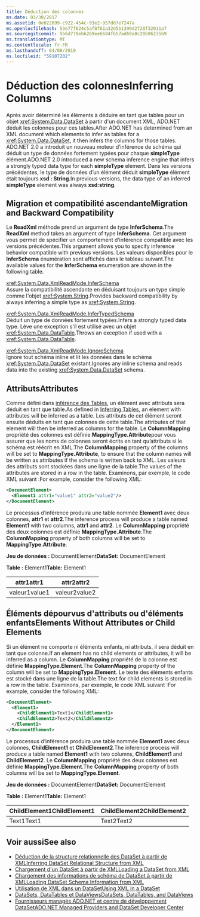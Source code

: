 ```yaml
---
title: Déduction des colonnes
ms.date: 03/30/2017
ms.assetid: 0e022699-c922-454c-93e2-957dd7e7247a
ms.openlocfilehash: 53e77f624c5af8f61a32d5b1399d2728f32011a7
ms.sourcegitcommit: 5b6d778ebb269ee6684fb57ad69a8c28b06235b9
ms.translationtype: MT
ms.contentlocale: fr-FR
ms.lasthandoff: 04/08/2019
ms.locfileid: "59107202"
---
```

# <a name="inferring-columns"></a><span data-ttu-id="3f5de-102">Déduction des colonnes</span><span class="sxs-lookup"><span data-stu-id="3f5de-102">Inferring Columns</span></span>
<span data-ttu-id="3f5de-103">Après avoir déterminé les éléments à déduire en tant que tables pour un objet <xref:System.Data.DataSet> à partir d'un document XML, ADO.NET déduit les colonnes pour ces tables.</span><span class="sxs-lookup"><span data-stu-id="3f5de-103">After ADO.NET has determined from an XML document which elements to infer as tables for a <xref:System.Data.DataSet>, it then infers the columns for those tables.</span></span> <span data-ttu-id="3f5de-104">ADO.NET 2.0 a introduit un nouveau moteur d’inférence de schéma qui déduit un type de données fortement typées pour chaque **simpleType** élément.</span><span class="sxs-lookup"><span data-stu-id="3f5de-104">ADO.NET 2.0 introduced a new schema inference engine that infers a strongly typed data type for each **simpleType** element.</span></span> <span data-ttu-id="3f5de-105">Dans les versions précédentes, le type de données d’un élément déduit **simpleType** élément était toujours **xsd : String**.</span><span class="sxs-lookup"><span data-stu-id="3f5de-105">In previous versions, the data type of an inferred **simpleType** element was always **xsd:string**.</span></span>  
  
## <a name="migration-and-backward-compatibility"></a><span data-ttu-id="3f5de-106">Migration et compatibilité ascendante</span><span class="sxs-lookup"><span data-stu-id="3f5de-106">Migration and Backward Compatibility</span></span>  
 <span data-ttu-id="3f5de-107">Le **ReadXml** méthode prend un argument de type **InferSchema**.</span><span class="sxs-lookup"><span data-stu-id="3f5de-107">The **ReadXml** method takes an argument of type **InferSchema**.</span></span> <span data-ttu-id="3f5de-108">Cet argument vous permet de spécifier un comportement d’inférence compatible avec les versions précédentes.</span><span class="sxs-lookup"><span data-stu-id="3f5de-108">This argument allows you to specify inference behavior compatible with previous versions.</span></span> <span data-ttu-id="3f5de-109">Les valeurs disponibles pour le **InferSchema** énumération sont affichés dans le tableau suivant.</span><span class="sxs-lookup"><span data-stu-id="3f5de-109">The available values for the **InferSchema** enumeration are shown in the following table.</span></span>  
  
 <xref:System.Data.XmlReadMode.InferSchema>  
 <span data-ttu-id="3f5de-110">Assure la compatibilité ascendante en déduisant toujours un type simple comme l'objet <xref:System.String>.</span><span class="sxs-lookup"><span data-stu-id="3f5de-110">Provides backward compatibility by always inferring a simple type as <xref:System.String>.</span></span>  
  
 <xref:System.Data.XmlReadMode.InferTypedSchema>  
 <span data-ttu-id="3f5de-111">Déduit un type de données fortement typées.</span><span class="sxs-lookup"><span data-stu-id="3f5de-111">Infers a strongly typed data type.</span></span> <span data-ttu-id="3f5de-112">Lève une exception s'il est utilisé avec un objet <xref:System.Data.DataTable>.</span><span class="sxs-lookup"><span data-stu-id="3f5de-112">Throws an exception if used with a <xref:System.Data.DataTable>.</span></span>  
  
 <xref:System.Data.XmlReadMode.IgnoreSchema>  
 <span data-ttu-id="3f5de-113">Ignore tout schéma inline et lit les données dans le schéma <xref:System.Data.DataSet> existant.</span><span class="sxs-lookup"><span data-stu-id="3f5de-113">Ignores any inline schema and reads data into the existing <xref:System.Data.DataSet> schema.</span></span>  
  
## <a name="attributes"></a><span data-ttu-id="3f5de-114">Attributs</span><span class="sxs-lookup"><span data-stu-id="3f5de-114">Attributes</span></span>  
 <span data-ttu-id="3f5de-115">Comme défini dans [inférence des Tables](../../../../../docs/framework/data/adonet/dataset-datatable-dataview/inferring-tables.md), un élément avec attributs sera déduit en tant que table.</span><span class="sxs-lookup"><span data-stu-id="3f5de-115">As defined in [Inferring Tables](../../../../../docs/framework/data/adonet/dataset-datatable-dataview/inferring-tables.md), an element with attributes will be inferred as a table.</span></span> <span data-ttu-id="3f5de-116">Les attributs de cet élément seront ensuite déduits en tant que colonnes de cette table.</span><span class="sxs-lookup"><span data-stu-id="3f5de-116">The attributes of that element will then be inferred as columns for the table.</span></span> <span data-ttu-id="3f5de-117">Le **ColumnMapping** propriété des colonnes est définie **MappingType.Attribute**pour vous assurer que les noms de colonnes seront écrits en tant qu’attributs si le schéma est réécrit en XML.</span><span class="sxs-lookup"><span data-stu-id="3f5de-117">The **ColumnMapping** property of the columns will be set to **MappingType.Attribute**, to ensure that the column names will be written as attributes if the schema is written back to XML.</span></span> <span data-ttu-id="3f5de-118">Les valeurs des attributs sont stockées dans une ligne de la table.</span><span class="sxs-lookup"><span data-stu-id="3f5de-118">The values of the attributes are stored in a row in the table.</span></span> <span data-ttu-id="3f5de-119">Examinons, par exemple, le code XML suivant :</span><span class="sxs-lookup"><span data-stu-id="3f5de-119">For example, consider the following XML:</span></span>  
  
```xml  
<DocumentElement>  
  <Element1 attr1="value1" attr2="value2"/>  
</DocumentElement>  
```  
  
 <span data-ttu-id="3f5de-120">Le processus d’inférence produira une table nommée **Element1** avec deux colonnes, **attr1** et **attr2**.</span><span class="sxs-lookup"><span data-stu-id="3f5de-120">The inference process will produce a table named **Element1** with two columns, **attr1** and **attr2**.</span></span> <span data-ttu-id="3f5de-121">Le **ColumnMapping** propriété des deux colonnes est définie **MappingType.Attribute**.</span><span class="sxs-lookup"><span data-stu-id="3f5de-121">The **ColumnMapping** property of both columns will be set to **MappingType.Attribute**.</span></span>  
  
 <span data-ttu-id="3f5de-122">**Jeu de données :** DocumentElement</span><span class="sxs-lookup"><span data-stu-id="3f5de-122">**DataSet:** DocumentElement</span></span>  
  
 <span data-ttu-id="3f5de-123">**Table :** Element1</span><span class="sxs-lookup"><span data-stu-id="3f5de-123">**Table:** Element1</span></span>  
  
|<span data-ttu-id="3f5de-124">attr1</span><span class="sxs-lookup"><span data-stu-id="3f5de-124">attr1</span></span>|<span data-ttu-id="3f5de-125">attr2</span><span class="sxs-lookup"><span data-stu-id="3f5de-125">attr2</span></span>|  
|-----------|-----------|  
|<span data-ttu-id="3f5de-126">valeur1</span><span class="sxs-lookup"><span data-stu-id="3f5de-126">value1</span></span>|<span data-ttu-id="3f5de-127">valeur2</span><span class="sxs-lookup"><span data-stu-id="3f5de-127">value2</span></span>|  
  
## <a name="elements-without-attributes-or-child-elements"></a><span data-ttu-id="3f5de-128">Éléments dépourvus d'attributs ou d'éléments enfants</span><span class="sxs-lookup"><span data-stu-id="3f5de-128">Elements Without Attributes or Child Elements</span></span>  
 <span data-ttu-id="3f5de-129">Si un élément ne comporte ni éléments enfants, ni attributs, il sera déduit en tant que colonne.</span><span class="sxs-lookup"><span data-stu-id="3f5de-129">If an element has no child elements or attributes, it will be inferred as a column.</span></span> <span data-ttu-id="3f5de-130">Le **ColumnMapping** propriété de la colonne est définie **MappingType.Element**.</span><span class="sxs-lookup"><span data-stu-id="3f5de-130">The **ColumnMapping** property of the column will be set to **MappingType.Element**.</span></span> <span data-ttu-id="3f5de-131">Le texte des éléments enfants est stocké dans une ligne de la table.</span><span class="sxs-lookup"><span data-stu-id="3f5de-131">The text for child elements is stored in a row in the table.</span></span> <span data-ttu-id="3f5de-132">Examinons, par exemple, le code XML suivant :</span><span class="sxs-lookup"><span data-stu-id="3f5de-132">For example, consider the following XML:</span></span>  
  
```xml  
<DocumentElement>  
  <Element1>  
    <ChildElement1>Text1</ChildElement1>  
    <ChildElement2>Text2</ChildElement2>  
  </Element1>  
</DocumentElement>  
```  
  
 <span data-ttu-id="3f5de-133">Le processus d’inférence produira une table nommée **Element1** avec deux colonnes, **ChildElement1** et **ChildElement2**.</span><span class="sxs-lookup"><span data-stu-id="3f5de-133">The inference process will produce a table named **Element1** with two columns, **ChildElement1** and **ChildElement2**.</span></span> <span data-ttu-id="3f5de-134">Le **ColumnMapping** propriété des deux colonnes est définie **MappingType.Element**.</span><span class="sxs-lookup"><span data-stu-id="3f5de-134">The **ColumnMapping** property of both columns will be set to **MappingType.Element**.</span></span>  
  
 <span data-ttu-id="3f5de-135">**Jeu de données :** DocumentElement</span><span class="sxs-lookup"><span data-stu-id="3f5de-135">**DataSet:** DocumentElement</span></span>  
  
 <span data-ttu-id="3f5de-136">**Table :** Element1</span><span class="sxs-lookup"><span data-stu-id="3f5de-136">**Table:** Element1</span></span>  
  
|<span data-ttu-id="3f5de-137">ChildElement1</span><span class="sxs-lookup"><span data-stu-id="3f5de-137">ChildElement1</span></span>|<span data-ttu-id="3f5de-138">ChildElement2</span><span class="sxs-lookup"><span data-stu-id="3f5de-138">ChildElement2</span></span>|  
|-------------------|-------------------|  
|<span data-ttu-id="3f5de-139">Text1</span><span class="sxs-lookup"><span data-stu-id="3f5de-139">Text1</span></span>|<span data-ttu-id="3f5de-140">Text2</span><span class="sxs-lookup"><span data-stu-id="3f5de-140">Text2</span></span>|  
  
## <a name="see-also"></a><span data-ttu-id="3f5de-141">Voir aussi</span><span class="sxs-lookup"><span data-stu-id="3f5de-141">See also</span></span>

- [<span data-ttu-id="3f5de-142">Déduction de la structure relationnelle des DataSet à partir de XML</span><span class="sxs-lookup"><span data-stu-id="3f5de-142">Inferring DataSet Relational Structure from XML</span></span>](../../../../../docs/framework/data/adonet/dataset-datatable-dataview/inferring-dataset-relational-structure-from-xml.md)
- [<span data-ttu-id="3f5de-143">Chargement d'un DataSet à partir de XML</span><span class="sxs-lookup"><span data-stu-id="3f5de-143">Loading a DataSet from XML</span></span>](../../../../../docs/framework/data/adonet/dataset-datatable-dataview/loading-a-dataset-from-xml.md)
- [<span data-ttu-id="3f5de-144">Chargement des informations de schéma de DataSet à partir de XML</span><span class="sxs-lookup"><span data-stu-id="3f5de-144">Loading DataSet Schema Information from XML</span></span>](../../../../../docs/framework/data/adonet/dataset-datatable-dataview/loading-dataset-schema-information-from-xml.md)
- [<span data-ttu-id="3f5de-145">Utilisation de XML dans un DataSet</span><span class="sxs-lookup"><span data-stu-id="3f5de-145">Using XML in a DataSet</span></span>](../../../../../docs/framework/data/adonet/dataset-datatable-dataview/using-xml-in-a-dataset.md)
- [<span data-ttu-id="3f5de-146">DataSets, DataTables et DataViews</span><span class="sxs-lookup"><span data-stu-id="3f5de-146">DataSets, DataTables, and DataViews</span></span>](../../../../../docs/framework/data/adonet/dataset-datatable-dataview/index.md)
- [<span data-ttu-id="3f5de-147">Fournisseurs managés ADO.NET et centre de développement DataSet</span><span class="sxs-lookup"><span data-stu-id="3f5de-147">ADO.NET Managed Providers and DataSet Developer Center</span></span>](https://go.microsoft.com/fwlink/?LinkId=217917)
